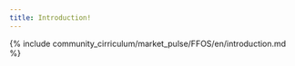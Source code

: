```yaml
---
title: Introduction! 
---
```


{% include community_cirriculum/market_pulse/FFOS/en/introduction.md %}

